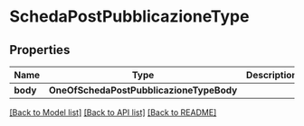 # SchedaPostPubblicazioneType

## Properties
Name | Type | Description | Notes
------------ | ------------- | ------------- | -------------
**body** | **OneOfSchedaPostPubblicazioneTypeBody** |  | [optional] 

[[Back to Model list]](../README.md#documentation-for-models) [[Back to API list]](../README.md#documentation-for-api-endpoints) [[Back to README]](../README.md)

